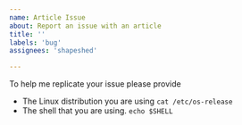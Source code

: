 ```yaml
---
name: Article Issue
about: Report an issue with an article
title: ''
labels: 'bug'
assignees: 'shapeshed'

---
```


To help me replicate your issue please provide 

* The Linux distribution you are using `cat /etc/os-release`
* The shell that you are using. `echo $SHELL`


